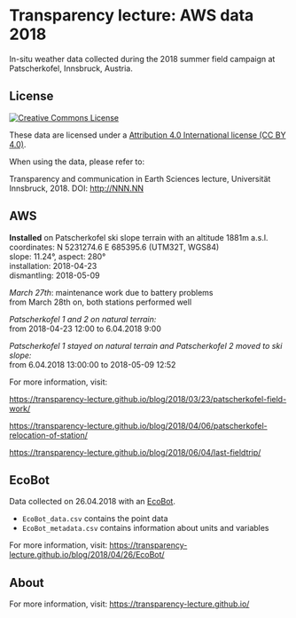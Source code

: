 # Transparency lecture: AWS data 2018

In-situ weather data collected during the 2018 summer field campaign at
Patscherkofel, Innsbruck, Austria.

## License

[![Creative Commons License](https://mirrors.creativecommons.org/presskit/buttons/88x31/svg/by.svg)](https://creativecommons.org/licenses/by/4.0/)

These data are licensed under a [Attribution 4.0 International license (CC BY 4.0)](https://creativecommons.org/licenses/by/4.0/).

When using the data, please refer to:

Transparency and communication in Earth Sciences lecture, Universität Innsbruck, 2018. DOI: http://NNN.NN

## AWS

**Installed** on Patscherkofel ski slope terrain with an altitude 1881m a.s.l.    
coordinates:  N 5231274.6   E 685395.6    (UTM32T, WGS84)  
slope: 11.24°, aspect: 280°  
installation: 2018-04-23   
dismantling:  2018-05-09   

*March 27th*: maintenance work due to battery problems  
from March 28th on, both stations performed well  

*Patscherkofel 1 and 2 on natural terrain:*  
from  2018-04-23 12:00  to 6.04.2018 9:00  

*Patscherkofel 1 stayed on natural terrain and Patscherkofel 2 moved to ski slope:*   
from 6.04.2018 13:00:00 to 2018-05-09 12:52  

For more information, visit:

https://transparency-lecture.github.io/blog/2018/03/23/patscherkofel-field-work/

https://transparency-lecture.github.io/blog/2018/04/06/patscherkofel-relocation-of-station/

https://transparency-lecture.github.io/blog/2018/06/04/last-fieldtrip/

## EcoBot

Data collected on 26.04.2018 with an [EcoBot](https://www.ncbi.nlm.nih.gov/pmc/articles/PMC4429021/).

- ``EcoBot_data.csv`` contains the point data
- ``EcoBot_metadata.csv`` contains information about units and variables

For more information, visit: https://transparency-lecture.github.io/blog/2018/04/26/EcoBot/

## About

For more information, visit: https://transparency-lecture.github.io/
